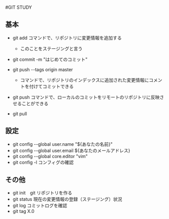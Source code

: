 #GIT STUDY

## 基本
- git add コマンドで、リポジトリに変更情報を追加する
    - このことをステージングと言う
- git commit -m "はじめてのコミット"
- git push --tags origin master
  - コマンドで、リポジトリのインデックスに追加された変更情報にコメントを付けてコミットできる
- git push コマンドで、ローカルのコミットをリモートのリポジトリに反映させることができる

- git pull

## 設定
- git config --global user.name "${あなたの名前}"
- git config --global user.email ${あなたのメールアドレス}
- git config --global core.editor "vim"
- git config -l コンフィグの確認

## その他
- git init　git リポジトリを作る
- git status 現在の変更情報の登録（ステージング）状況
- git log コミットログを確認
- git tag X.0


